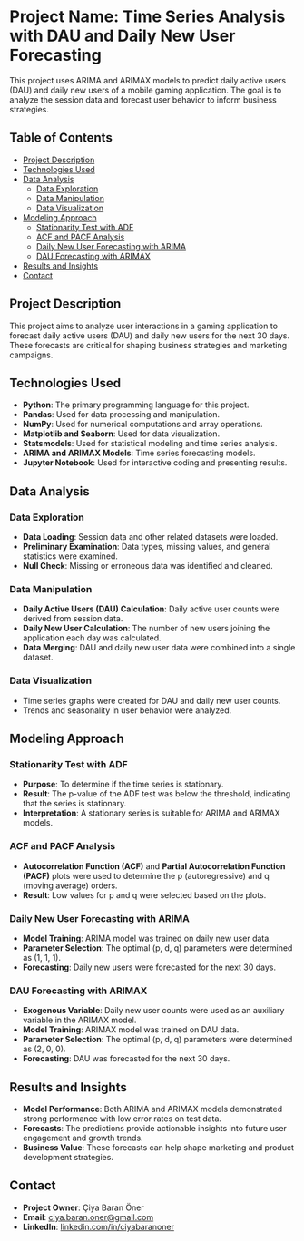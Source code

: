 
# Project Name: Time Series Analysis with DAU and Daily New User Forecasting

This project uses ARIMA and ARIMAX models to predict daily active users (DAU) and daily new users of a mobile gaming application. The goal is to analyze the session data and forecast user behavior to inform business strategies.

## Table of Contents

- [Project Description](#project-description)
- [Technologies Used](#technologies-used)
- [Data Analysis](#data-analysis)
  - [Data Exploration](#data-exploration)
  - [Data Manipulation](#data-manipulation)
  - [Data Visualization](#data-visualization)
- [Modeling Approach](#modeling-approach)
  - [Stationarity Test with ADF](#stationarity-test-with-adf)
  - [ACF and PACF Analysis](#acf-and-pacf-analysis)
  - [Daily New User Forecasting with ARIMA](#daily-new-user-forecasting-with-arima)
  - [DAU Forecasting with ARIMAX](#dau-forecasting-with-arimax)
- [Results and Insights](#results-and-insights)
- [Contact](#contact)

## Project Description

This project aims to analyze user interactions in a gaming application to forecast daily active users (DAU) and daily new users for the next 30 days. These forecasts are critical for shaping business strategies and marketing campaigns.

## Technologies Used

- **Python**: The primary programming language for this project.
- **Pandas**: Used for data processing and manipulation.
- **NumPy**: Used for numerical computations and array operations.
- **Matplotlib and Seaborn**: Used for data visualization.
- **Statsmodels**: Used for statistical modeling and time series analysis.
- **ARIMA and ARIMAX Models**: Time series forecasting models.
- **Jupyter Notebook**: Used for interactive coding and presenting results.

## Data Analysis

### Data Exploration

- **Data Loading**: Session data and other related datasets were loaded.
- **Preliminary Examination**: Data types, missing values, and general statistics were examined.
- **Null Check**: Missing or erroneous data was identified and cleaned.

### Data Manipulation

- **Daily Active Users (DAU) Calculation**: Daily active user counts were derived from session data.
- **Daily New User Calculation**: The number of new users joining the application each day was calculated.
- **Data Merging**: DAU and daily new user data were combined into a single dataset.

### Data Visualization

- Time series graphs were created for DAU and daily new user counts.
- Trends and seasonality in user behavior were analyzed.

## Modeling Approach

### Stationarity Test with ADF

- **Purpose**: To determine if the time series is stationary.
- **Result**: The p-value of the ADF test was below the threshold, indicating that the series is stationary.
- **Interpretation**: A stationary series is suitable for ARIMA and ARIMAX models.

### ACF and PACF Analysis

- **Autocorrelation Function (ACF)** and **Partial Autocorrelation Function (PACF)** plots were used to determine the p (autoregressive) and q (moving average) orders.
- **Result**: Low values for p and q were selected based on the plots.

### Daily New User Forecasting with ARIMA

- **Model Training**: ARIMA model was trained on daily new user data.
- **Parameter Selection**: The optimal (p, d, q) parameters were determined as (1, 1, 1).
- **Forecasting**: Daily new users were forecasted for the next 30 days.

### DAU Forecasting with ARIMAX

- **Exogenous Variable**: Daily new user counts were used as an auxiliary variable in the ARIMAX model.
- **Model Training**: ARIMAX model was trained on DAU data.
- **Parameter Selection**: The optimal (p, d, q) parameters were determined as (2, 0, 0).
- **Forecasting**: DAU was forecasted for the next 30 days.

## Results and Insights

- **Model Performance**: Both ARIMA and ARIMAX models demonstrated strong performance with low error rates on test data.
- **Forecasts**: The predictions provide actionable insights into future user engagement and growth trends.
- **Business Value**: These forecasts can help shape marketing and product development strategies.

## Contact

- **Project Owner**: Çiya Baran Öner
- **Email**: [ciya.baran.oner@gmail.com](mailto:ciya.baran.oner@gmail.com)
- **LinkedIn**: [linkedin.com/in/ciyabaranoner](https://linkedin.com/in/ciyabaranoner)
